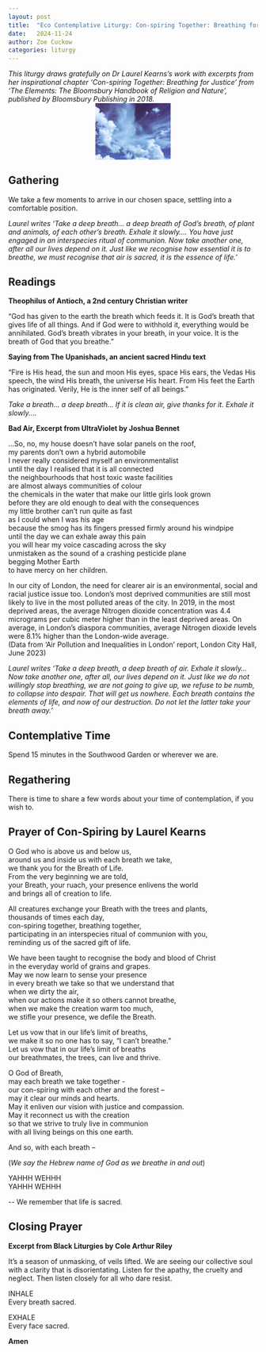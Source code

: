 ```yaml
---
layout: post
title:  "Eco Contemplative Liturgy: Con-spiring Together: Breathing for Justice"
date:   2024-11-24
author: Zoe Cuckow
categories: liturgy
---
```


<i style="text-align: center">
This liturgy draws gratefully on Dr Laurel Kearns’s work with excerpts from her inspirational chapter ‘Con-spiring Together: Breathing for Justice’ from ‘The Elements: The Bloomsbury Handbook of Religion and Nature’, published by Bloomsbury Publishing in 2018.</i>

<img src="/assets/clouds.jpg" style="display: block; margin-left: auto; margin-right: auto; width: 30%;">

## Gathering  

We take a few moments to arrive in our chosen space, settling into a comfortable position. 

*Laurel writes ‘Take a deep breath… a deep breath of God’s breath, of plant and animals, of each other’s breath. Exhale it slowly…. You have just engaged in an interspecies ritual of communion. Now take another one, after all our lives depend on it. Just like we recognise how essential it is to breathe, we must recognise that air is sacred, it is the essence of life.’*

## Readings 

**Theophilus of Antioch, a 2nd century Christian writer**

“God has given to the earth the breath which feeds it. It is God’s breath that gives life of all things. And if God were to withhold it, everything would be annihilated. God’s breath vibrates in your breath, in your voice. It is the breath of God that you breathe.”

**Saying from The Upanishads, an ancient sacred Hindu text**

“Fire is His head, the sun and moon His eyes, space His ears, the Vedas His speech, the wind His breath, the universe His heart. From His feet the Earth has originated. Verily, He is the inner self of all beings.”

*Take a breath… a deep breath… If it is clean air, give thanks for it. Exhale it slowly....*

**Bad Air, Excerpt from UltraViolet by Joshua Bennet**

...So, no, my house doesn’t have solar panels on the roof,  
my parents don’t own a hybrid automobile  
I never really considered myself an environmentalist  
until the day I realised that it is all connected  
the neighbourhoods that host toxic waste facilities  
are almost always communities of colour  
the chemicals in the water that make our little girls look grown  
before they are old enough to deal with the consequences  
my little brother can’t run quite as fast  
as I could when I was his age  
because the smog has its fingers pressed firmly around his windpipe  
until the day we can exhale away this pain  
you will hear my voice cascading across the sky  
unmistaken as the sound of a crashing pesticide plane  
begging Mother Earth  
to have mercy on her children. 

In our city of London, the need for clearer air is an environmental, social and racial justice issue too. London’s most deprived communities are still most likely to live in the most polluted areas of the city. In 2019, in the most deprived areas, the average Nitrogen dioxide concentration was 4.4 micrograms per cubic meter higher than in the least deprived areas. On average, in London’s diaspora communities, average Nitrogen dioxide levels were 8.1% higher than the London-wide average.  
(Data from ‘Air Pollution and Inequalities in London’ report, London City Hall, June 2023)

*Laurel writes ‘Take a deep breath, a deep breath of air. Exhale it slowly… Now take another one, after all, our lives depend on it. Just like we do not willingly stop breathing, we are not going to give up, we refuse to be numb, to collapse into despair. That will get us nowhere. Each breath contains the elements of life, and now of our destruction. Do not let the latter take your breath away.’*

## Contemplative Time
Spend 15 minutes in the Southwood Garden or wherever we are. 

## Regathering
There is time to share a few words about your time of contemplation, if you wish to. 
 
## Prayer of Con-Spiring by Laurel Kearns 
 
O God who is above us and below us,  
around us and inside us with each breath we take,  
we thank you for the Breath of Life.  
From the very beginning we are told,  
your Breath, your ruach, your presence enlivens the world  
and brings all of creation to life.

All creatures exchange your Breath with the trees and plants,  
thousands of times each day,  
con-spiring together, breathing together,  
participating in an interspecies ritual of communion with you,  
reminding us of the sacred gift of life.  

We have been taught to recognise the body and blood of Christ  
in the everyday world of grains and grapes.  
May we now learn to sense your presence  
in every breath we take so that we understand that  
when we dirty the air,  
when our actions make it so others cannot breathe,  
when we make the creation warm too much,  
we stifle your presence, we defile the Breath.

Let us vow that in our life’s limit of breaths,  
we make it so no one has to say, “I can’t breathe.”  
Let us vow that in our life’s limit of breaths  
our breathmates, the trees, can live and thrive. 

O God of Breath,  
may each breath we take together -  
our con-spiring with each other and the forest –  
may it clear our minds and hearts.  
May it enliven our vision with justice and compassion.  
May it reconnect us with the creation  
so that we strive to truly live in communion  
with all living beings on this one earth. 

And so, with each breath – 

(*We say the Hebrew name of God as we breathe in and out*)

YAHHH WEHHH  
YAHHH WEHHH

-- We remember that life is sacred. 

## Closing Prayer 

**Excerpt from Black Liturgies by Cole Arthur Riley**

It’s a season of unmasking, of veils lifted. We are seeing our collective soul with a clarity that is disorientating. Listen for the apathy, the cruelty and neglect. Then listen closely for all who dare resist. 
 
INHALE  
Every breath sacred.

EXHALE  
Every face sacred. 

**Amen**